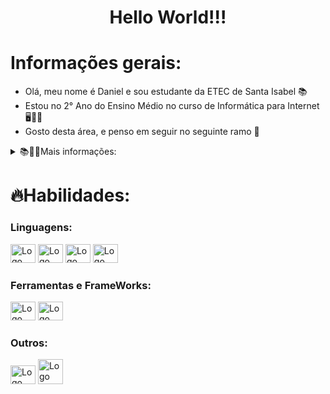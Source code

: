 <h1 align="center">Hello World!!!</h1>

# Informações gerais:
<ul>
  <li>Olá, meu nome é Daniel e sou estudante da ETEC de Santa Isabel 📚</li>
  <li>Estou no 2° Ano do Ensino Médio no curso de Informática para Internet 🖥👨‍💻</li>
  <li>Gosto desta área, e penso em seguir no seguinte ramo 🔭</li>
</ul>

<details>
  <summary>📚👨‍🎓Mais informações:</summary>

  <p>- Meu nome é Daniel Silva de Oliveira, tenho 16 anos e sou um estudante da ETEC (Escola Técnica) de Santa Isabel. Estou no 2° Ano do curso de Informática para Internet.</p>

  <p>- Como o curso é Informática para Internet, estamos aprendendo diferentes campos da área. Até o momento, estamos aprendendo HTML, CSS, JavaScript, PHP, React-Native, SQL, Docker. Também tivemos C++ e aulas de CorelDraw e Gimp.</p>
</details>

# 🔥Habilidades:
<h3>Linguagens:</h3>

<img src="https://github.com/user-attachments/assets/a3ab29bf-0810-4dfa-b2e5-52e32389d695" alt="Logo do Html e Css" height="30px" width="40px">
<img src="https://github.com/user-attachments/assets/2008d5c7-b69b-480d-8941-bb7fc3252975" alt="Logo do JavaScript" height="30px" width="40px">
<img src="https://github.com/user-attachments/assets/b6271ca9-ed1b-4090-bb9f-8632f83b215f" alt="Logo do PHP" height="30px" width="40px">
<img src="https://github.com/user-attachments/assets/95e4a673-88b5-46e4-9f58-35df8a3bac59" alt="Logo do C++" height="30px" width="40px">

<h3>Ferramentas e FrameWorks:</h3>

<img src="https://cdn.jsdelivr.net/gh/devicons/devicon/icons/vscode/vscode-original.svg" alt="Logo do Vscode" height="30px" width="40px">
<img src="https://github.com/user-attachments/assets/6285e899-c14f-4053-9f5b-c380f036df21" alt="Logo do Expo" height="30px" width="40px">

<h3>Outros:</h3>

<img src="https://github.com/user-attachments/assets/5a6b4c0c-b9a8-430c-a1d3-525fff79347b" alt="Logo do React-Native" height="30px" width="40px">
<img src="https://github.com/user-attachments/assets/c9752c1e-7da7-489e-a5c7-5fed18a6a240" alt="Logo do Docker" height"30px" width="40px">
